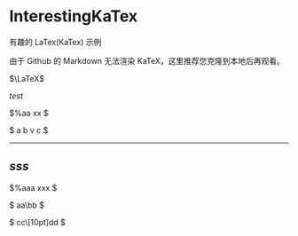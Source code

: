 # InterestingKaTex
有趣的 LaTex(KaTex) 示例

由于 Github 的 Markdown 无法渲染 KaTeX，这里推荐您克隆到本地后再观看。

$\LaTeX$

$test %1111$

$%aa
xx
$

$
a
b
v
c
$

---
$sss$
---
$%aaa
xxx
$

$
aa\\bb
$

$
cc\\[10pt]dd
$
